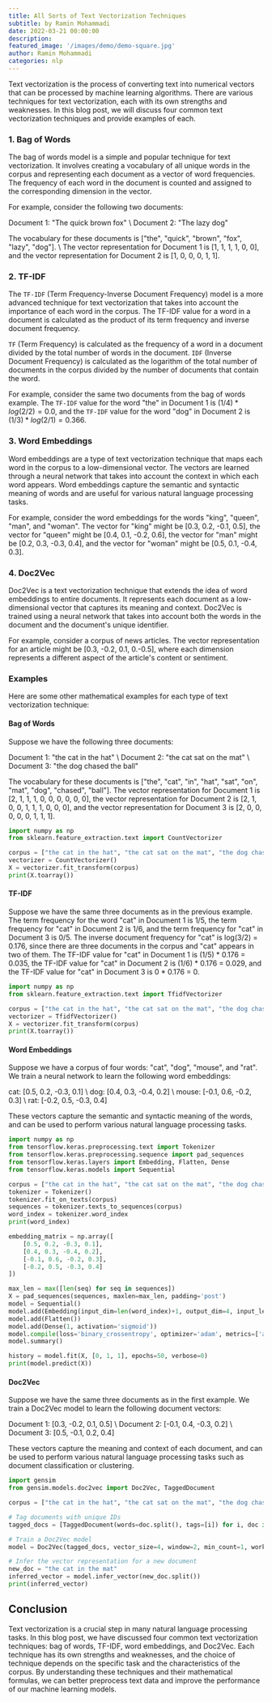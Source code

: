 ```yaml
---
title: All Sorts of Text Vectorization Techniques
subtitle: by Ramin Mohammadi
date: 2022-03-21 00:00:00
description: 
featured_image: '/images/demo/demo-square.jpg'
author: Ramin Mohammadi
categories: nlp
---
```


Text vectorization is the process of converting text into numerical vectors that can be processed by machine learning algorithms. There are various techniques for text vectorization, each with its own strengths and weaknesses. In this blog post, we will discuss four common text vectorization techniques and provide examples of each.

### 1. Bag of Words

The bag of words model is a simple and popular technique for text vectorization. It involves creating a vocabulary of all unique words in the corpus and representing each document as a vector of word frequencies. The frequency of each word in the document is counted and assigned to the corresponding dimension in the vector.

For example, consider the following two documents:

Document 1: "The quick brown fox" \\
Document 2: "The lazy dog"

The vocabulary for these documents is ["the", "quick", "brown", "fox", "lazy", "dog"]. \\
The vector representation for Document 1 is [1, 1, 1, 1, 0, 0], and the vector representation for Document 2 is [1, 0, 0, 0, 1, 1].

### 2. TF-IDF

The `TF-IDF` (Term Frequency-Inverse Document Frequency) model is a more advanced technique for text vectorization that takes into account the importance of each word in the corpus. The TF-IDF value for a word in a document is calculated as the product of its term frequency and inverse document frequency.

`TF` (Term Frequency) is calculated as the frequency of a word in a document divided by the total number of words in the document. `IDF` (Inverse Document Frequency) is calculated as the logarithm of the total number of documents in the corpus divided by the number of documents that contain the word.

For example, consider the same two documents from the bag of words example. The `TF-IDF` value for the word "the" in Document 1 is $(1/4) * log(2/2) = 0.0$, and the `TF-IDF` value for the word "dog" in Document 2 is $(1/3) * log(2/1) = 0.366$.

### 3. Word Embeddings

Word embeddings are a type of text vectorization technique that maps each word in the corpus to a low-dimensional vector. The vectors are learned through a neural network that takes into account the context in which each word appears. Word embeddings capture the semantic and syntactic meaning of words and are useful for various natural language processing tasks.

For example, consider the word embeddings for the words "king", "queen", "man", and "woman". The vector for "king" might be [0.3, 0.2, -0.1, 0.5], the vector for "queen" might be [0.4, 0.1, -0.2, 0.6], the vector for "man" might be [0.2, 0.3, -0.3, 0.4], and the vector for "woman" might be [0.5, 0.1, -0.4, 0.3].

### 4. Doc2Vec

Doc2Vec is a text vectorization technique that extends the idea of word embeddings to entire documents. It represents each document as a low-dimensional vector that captures its meaning and context. Doc2Vec is trained using a neural network that takes into account both the words in the document and the document's unique identifier.

For example, consider a corpus of news articles. The vector representation for an article might be [0.3, -0.2, 0.1, 0.-0.5], where each dimension represents a different aspect of the article's content or sentiment.

### Examples

Here are some other mathematical examples for each type of text vectorization technique:

#### Bag of Words

Suppose we have the following three documents:

Document 1: "the cat in the hat" \\
Document 2: "the cat sat on the mat" \\
Document 3: "the dog chased the ball" 

The vocabulary for these documents is ["the", "cat", "in", "hat", "sat", "on", "mat", "dog", "chased", "ball"]. The vector representation for Document 1 is [2, 1, 1, 1, 0, 0, 0, 0, 0, 0], the vector representation for Document 2 is [2, 1, 0, 0, 1, 1, 1, 0, 0, 0], and the vector representation for Document 3 is [2, 0, 0, 0, 0, 0, 1, 1, 1].

```python
import numpy as np
from sklearn.feature_extraction.text import CountVectorizer

corpus = ["the cat in the hat", "the cat sat on the mat", "the dog chased the cat"]
vectorizer = CountVectorizer()
X = vectorizer.fit_transform(corpus)
print(X.toarray())
```


#### TF-IDF
Suppose we have the same three documents as in the previous example. The term frequency for the word "cat" in Document 1 is 1/5, the term frequency for "cat" in Document 2 is 1/6, and the term frequency for "cat" in Document 3 is 0/5. The inverse document frequency for "cat" is log(3/2) = 0.176, since there are three documents in the corpus and "cat" appears in two of them. The TF-IDF value for "cat" in Document 1 is (1/5) * 0.176 = 0.035, the TF-IDF value for "cat" in Document 2 is (1/6) * 0.176 = 0.029, and the TF-IDF value for "cat" in Document 3 is 0 * 0.176 = 0.

```python
import numpy as np
from sklearn.feature_extraction.text import TfidfVectorizer

corpus = ["the cat in the hat", "the cat sat on the mat", "the dog chased the cat"]
vectorizer = TfidfVectorizer()
X = vectorizer.fit_transform(corpus)
print(X.toarray())
```


#### Word Embeddings

Suppose we have a corpus of four words: "cat", "dog", "mouse", and "rat". We train a neural network to learn the following word embeddings:

cat: [0.5, 0.2, -0.3, 0.1] \\
dog: [0.4, 0.3, -0.4, 0.2] \\
mouse: [-0.1, 0.6, -0.2, 0.3] \\
rat: [-0.2, 0.5, -0.3, 0.4]

These vectors capture the semantic and syntactic meaning of the words, and can be used to perform various natural language processing tasks.

```python
import numpy as np
from tensorflow.keras.preprocessing.text import Tokenizer
from tensorflow.keras.preprocessing.sequence import pad_sequences
from tensorflow.keras.layers import Embedding, Flatten, Dense
from tensorflow.keras.models import Sequential

corpus = ["the cat in the hat", "the cat sat on the mat", "the dog chased the cat"]
tokenizer = Tokenizer()
tokenizer.fit_on_texts(corpus)
sequences = tokenizer.texts_to_sequences(corpus)
word_index = tokenizer.word_index
print(word_index)

embedding_matrix = np.array([
    [0.5, 0.2, -0.3, 0.1],
    [0.4, 0.3, -0.4, 0.2],
    [-0.1, 0.6, -0.2, 0.3],
    [-0.2, 0.5, -0.3, 0.4]
])

max_len = max([len(seq) for seq in sequences])
X = pad_sequences(sequences, maxlen=max_len, padding='post')
model = Sequential()
model.add(Embedding(input_dim=len(word_index)+1, output_dim=4, input_length=max_len, weights=[embedding_matrix], trainable=False))
model.add(Flatten())
model.add(Dense(1, activation='sigmoid'))
model.compile(loss='binary_crossentropy', optimizer='adam', metrics=['accuracy'])
model.summary()

history = model.fit(X, [0, 1, 1], epochs=50, verbose=0)
print(model.predict(X))
```



#### Doc2Vec
Suppose we have the same three documents as in the first example. We train a Doc2Vec model to learn the following document vectors:

Document 1: [0.3, -0.2, 0.1, 0.5] \\
Document 2: [-0.1, 0.4, -0.3, 0.2] \\
Document 3: [0.5, -0.1, 0.2, 0.4]

These vectors capture the meaning and context of each document, and can be used to perform various natural language processing tasks such as document classification or clustering.

```python
import gensim
from gensim.models.doc2vec import Doc2Vec, TaggedDocument

corpus = ["the cat in the hat", "the cat sat on the mat", "the dog chased the cat"]

# Tag documents with unique IDs
tagged_docs = [TaggedDocument(words=doc.split(), tags=[i]) for i, doc in enumerate(corpus)]

# Train a Doc2Vec model
model = Doc2Vec(tagged_docs, vector_size=4, window=2, min_count=1, workers=4, epochs=100)

# Infer the vector representation for a new document
new_doc = "the cat in the mat"
inferred_vector = model.infer_vector(new_doc.split())
print(inferred_vector)
```


## Conclusion

Text vectorization is a crucial step in many natural language processing tasks. In this blog post, we have discussed four common text vectorization techniques: bag of words, TF-IDF, word embeddings, and Doc2Vec. Each technique has its own strengths and weaknesses, and the choice of technique depends on the specific task and the characteristics of the corpus. By understanding these techniques and their mathematical formulas, we can better preprocess text data and improve the performance of our machine learning models.

